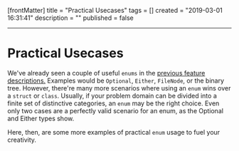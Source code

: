 [frontMatter]
title = "Practical Usecases"
tags = []
created = "2019-03-01 16:31:41"
description = ""
published = false

---

# Practical Usecases

We\'ve already seen a couple of useful `enums` in the [previous feature
descriptions.](#basicexamples) Examples would be `Optional`, `Either`,
`FileNode`, or the binary tree. However, there\'re many more scenarios
where using an `enum` wins over a `struct` or `class`. Usually, if your
problem domain can be divided into a finite set of distinctive
categories, an `enum` may be the right choice. Even only two cases are a
perfectly valid scenario for an enum, as the Optional and Either types
show.

Here, then, are some more examples of practical `enum` usage to fuel
your creativity.
